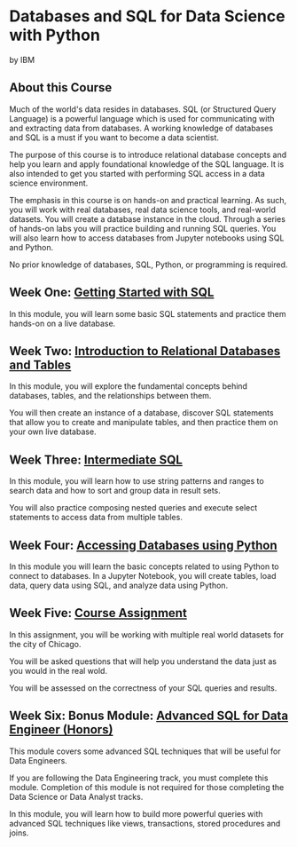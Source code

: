 # Databases and SQL for Data Science with Python
by IBM

## About this Course
Much of the world's data resides in databases. SQL (or Structured Query Language) is a powerful language which is used for communicating with and extracting data from databases. A working knowledge of databases and SQL is a must if you want to become a data scientist.

The purpose of this course is to introduce relational database concepts and help you learn and apply foundational knowledge of the SQL language. It is also intended to get you started with performing SQL access in a data science environment.  

The emphasis in this course is on hands-on and practical learning. As such, you will work with real databases, real data science tools, and real-world datasets. You will create a database instance in the cloud. Through a series of hands-on labs you will practice building and running SQL queries. You will also learn how to access databases from Jupyter notebooks using SQL and Python.

No prior knowledge of databases, SQL, Python, or programming is required.

## Week One: [Getting Started with SQL](https://github.com/bingqinghe/IBM-Data-Science-Professional-Certificate/tree/master/Databases_and_SQL_for_Data_Science_with_Python/Week_One)
In this module, you will learn some basic SQL statements and practice them hands-on on a live database.

## Week Two: [Introduction to Relational Databases and Tables](https://github.com/bingqinghe/IBM-Data-Science-Professional-Certificate/tree/master/Databases_and_SQL_for_Data_Science_with_Python/Week_Two)
In this module, you will explore the fundamental concepts behind databases, tables, and the relationships between them. 

You will then create an instance of a database, discover SQL statements that allow you to create and manipulate tables, and then practice them on your own live database.

## Week Three: [Intermediate SQL](https://github.com/bingqinghe/IBM-Data-Science-Professional-Certificate/tree/master/Databases_and_SQL_for_Data_Science_with_Python/Week_Three)
In this module, you will learn how to use string patterns and ranges to search data and how to sort and group data in result sets. 

You will also practice composing nested queries and execute select statements to access data from multiple tables.

## Week Four: [Accessing Databases using Python](https://github.com/bingqinghe/IBM-Data-Science-Professional-Certificate/tree/master/Databases_and_SQL_for_Data_Science_with_Python/Week_Four)
In this module you will learn the basic concepts related to using Python to connect to databases. In a Jupyter Notebook, you will create tables, load data, query data using SQL, and analyze data using Python.

## Week Five: [Course Assignment](https://github.com/bingqinghe/IBM-Data-Science-Professional-Certificate/tree/master/Databases_and_SQL_for_Data_Science_with_Python/Week_Five)
In this assignment, you will be working with multiple real world datasets for the city of Chicago. 

You will be asked questions that will help you understand the data just as you would in the real wold. 

You will be assessed on the correctness of your SQL queries and results.

## Week Six: Bonus Module: [Advanced SQL for Data Engineer (Honors)](https://github.com/bingqinghe/IBM-Data-Science-Professional-Certificate/tree/master/Databases_and_SQL_for_Data_Science_with_Python/Week_Six)
This module covers some advanced SQL techniques that will be useful for Data Engineers. 

If you are following the Data Engineering track, you must complete this module. Completion of this module is not required for those completing the Data Science or Data Analyst tracks. 

In this module, you will learn how to build more powerful queries with advanced SQL techniques like views, transactions, stored procedures and joins.
